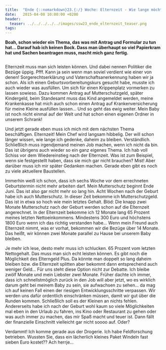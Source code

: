 ```yaml
---
title:  "Ende {::nomarkdown}23.{:/} Woche: Elternzeit - Wie lange möchte ich zu Hause bleiben?"
date:   2015-04-08 10:00:00 +0200
header:
  teaser: ../../../../../images/ssw23_ende_elternzeit_teaser.png
tags:
---
```

**Boah, schon wieder ein Thema, das was mit Antrag und Formular zu tun hat... Darauf hab ich keinen Bock. Dass man überhaupt so viel Papierkram hat und Sachen beantragen muss, macht mich ganz fertig.**

<figure>
  <img src="../../../../../images/ssw23_ende_elternzeit.jpg" alt="">
  <figcaption></figcaption>
</figure>

Elternzeit muss man sich leisten können. Und dabei nennen Politiker die Bezüge üppig. Pfff. Kann ja sein wenn man soviel verdient wie einer von denen!
Sorgerechtserklärung und Vaterschaftsanerkennung haben wir ja schon. Als ich einen Geburtsvorbereitungskurs gesucht habe, musste ich auch wieder was ausfüllen. Um sich für einen Krippenplatz vormerken zu lassen sowieso. Dazu kommen Antrag auf Mutterschutzgeld, später Kindergeld, beim Standesamt muss das Kind angemeldet werden, meine Krankenkasse hat mich auch schon einen Antrag auf Krankenversicherung für meine Kleine ausfüllen lassen… Und so geht das ewig weiter. Mein Baby ist noch nicht einmal auf der Welt und hat schon einen eigenen Ordner in unserem Schrank!

Und jetzt gerade eben muss ich mich mit dem nächsten Thema beschäftigen. Elternzeit! Mein Chef wird langsam hibbelig. Der will schon länger wissen, wie lange ich gedenke, daheim zu bleiben. Verständlich. Schließlich muss irgendjemand meinen Job machen, wenn ich nicht da bin. Das ist übrigens auch wieder so ein ganz eigenes Thema. Ich hab voll Schiss vor dem Wiedereinstieg nach der Elternzeit. Was ist zum Beispiel, wenn sie festgestellt haben, dass sie mich gar nicht brauchen? Mist! Aber darüber muss ich mir später Gedanken machen. Gerade eben gibt es noch zu viele aktuellere Baustellen.

Immerhin weiß ich schon, dass ich sechs Woche vor dem errechneten Geburtstermin nicht mehr arbeiten darf. Mein Mutterschutz beginnt Ende Juni. Das ist also gar nicht mehr so lang hin. Acht Wochen nach der Geburt habe ich auch Mutterschutz. In dieser Zeit bekomme ich Mutterschutzgeld. Das ist in etwa so hoch wie mein letztes Gehalt. Blöd: Die knapp zwei Monate Mutterschutz nach der Geburt werden schon auf die Elternzeit angerechnet. In der Elternzeit bekomme ich 12 Monate lang 65 Prozent meines letzten Nettoeinkommens. Mindestens 300 Euro und höchstens 1800 Euro wenn ich das richtig verstanden habe… Wenn mein Freund auch Elternzeit nimmt, was er vorhat, bekommen wir die Bezüge über 14 Monate. Das heißt, wir können zwei Monate parallel zu Hause bei unserem Baby bleiben.

Je mehr ich lese, desto mehr muss ich schlucken. 65 Prozent vom letzten Nettogehalt. Das muss man sich echt leisten können. Es gibt noch die Möglichkeit des Elterngeld Plus. Da könnte man doppelt so lang daheim bleiben bzw. die Elternzeit splitten aber bekommt dann entsprechend auch weniger Geld… Für uns steht diese Option nicht zur Debatte. Ich bleibe zwölf Monate und mein Liebster zwei Monate. Früher dachte ich immer, dass ich schnellstmöglich zurück in den Job will aber jetzt, wo es wirklich darum geht bei meinem Baby zu sein, sie aufwachsen zu sehen… da mag ich auf keinen Fall einen der riesigen Entwicklungsschritte verpassen. Wir werden uns dafür ordentlich einschränken müssen, damit wir gut über die Runden kommen. Schließlich soll es der Kleinen an nichts fehlen. Andererseits habe ich nach der Geburt wohl kaum so viele Möglichkeiten mal eben in den Urlaub zu fahren, ins Kino oder Restaurant zu gehen oder was auch immer zu machen, das mir Spaß macht und teuer ist. Dann fällt der finanzielle Einschnitt vielleicht gar nicht soooo auf. Oder?

Verdammt! Ich komme gerade aus der Drogerie. Ich habe Feldforschung betrieben. Wussten Sie, dass ein lächerlich kleines Paket Windeln fast sieben Euro kostet?? Ach herrje…
